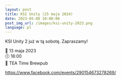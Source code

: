 ```yaml
---
layout:	post
title: KSI Unity (25 maja 2024)
date: 2023-05-08 10:00:00
post_img_url: /images/ksi-unity-2023.png
language: pl
---
```

KSI Unity 2 już w tą sobotę. Zapraszamy!

📆 13 maja 2023   
🕕 18:00   
🔽 TEA Time Brewpub  

https://www.facebook.com/events/290154673278269/
